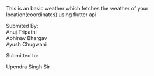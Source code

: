 This is an basic weather which fetches the weather of your location(coordinates) using flutter api

Submited By:                        
Anuj Tripathi                         
Abhinav Bhargav                       
Ayush Chugwani

Submitted to:

Upendra Singh Sir
